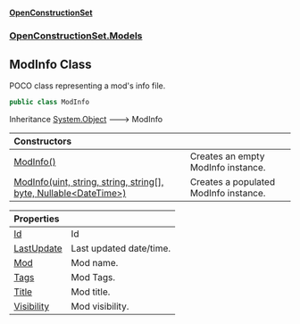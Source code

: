#### [OpenConstructionSet](index.md 'index')
### [OpenConstructionSet.Models](index.md#OpenConstructionSet_Models 'OpenConstructionSet.Models')
## ModInfo Class
POCO class representing a mod's info file.  
```csharp
public class ModInfo
```

Inheritance [System.Object](https://docs.microsoft.com/en-us/dotnet/api/System.Object 'System.Object') &#129106; ModInfo  

| Constructors | |
| :--- | :--- |
| [ModInfo()](s19xc+HVBinN1iS2sX+9MQ.md 'OpenConstructionSet.Models.ModInfo.ModInfo()') | Creates an empty ModInfo instance.<br/> |
| [ModInfo(uint, string, string, string[], byte, Nullable&lt;DateTime&gt;)](ViuhQEcgqeHrxp7PT9_scw.md 'OpenConstructionSet.Models.ModInfo.ModInfo(uint, string, string, string[], byte, System.Nullable&lt;System.DateTime&gt;)') | Creates a populated ModInfo instance.<br/> |

| Properties | |
| :--- | :--- |
| [Id](1A9td4kfjIYAgi2hjiqDdA.md 'OpenConstructionSet.Models.ModInfo.Id') | Id<br/> |
| [LastUpdate](6c54zrrhu3AHI3N4b93wIg.md 'OpenConstructionSet.Models.ModInfo.LastUpdate') | Last updated date/time.<br/> |
| [Mod](jBDe7bfGcRR9LrRZrseBPw.md 'OpenConstructionSet.Models.ModInfo.Mod') | Mod name.<br/> |
| [Tags](YQ9vPtjNxGEqqu1UhNhTnw.md 'OpenConstructionSet.Models.ModInfo.Tags') | Mod Tags.<br/> |
| [Title](E0zTS+YbireTI4Kn1ZvG+g.md 'OpenConstructionSet.Models.ModInfo.Title') | Mod title.<br/> |
| [Visibility](+pfqJwVIRFxxF+QENGVyaA.md 'OpenConstructionSet.Models.ModInfo.Visibility') | Mod visibility.<br/> |
